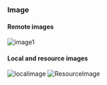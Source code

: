 ﻿### Image ###
#### Remote images ####
![image1](https://github.com/whistyun/Markdown.Avalonia/raw/master/docs/img.demo/scrn1.png)
#### Local and resource images ####
![localimage](LocalPath.png)
![ResourceImage](Assets/ResourceImage.png)
